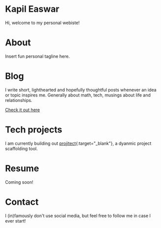 Kapil Easwar
============

Hi, welcome to my personal webiste!

# About

Insert fun personal tagline here.

# Blog

I write short, lighthearted and hopefully thoughtful posts whenever an idea or topic inspires me. Generally about math, tech, musings about life and relationships.

[Check it out here](./blog)

# Tech projects

I am currently building out [projitect][projitect-site]{:target="_blank"}, a dyanmic project scaffolding tool.

# Resume

Coming soon!

# Contact

I (in)famously don't use social media, but feel free to follow me in case I ever start!

[//]: # (References)

[projitect-site]: https://projitect.dev
